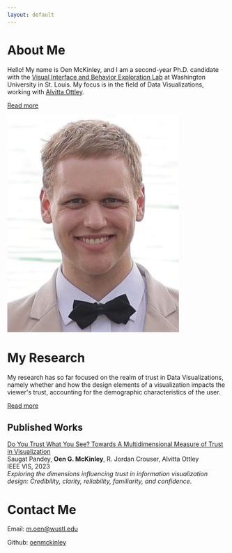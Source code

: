 ```yaml
---
layout: default
---
```


# About Me

Hello! My name is Oen McKinley, and I am a second-year Ph.D. candidate with the [Visual Interface and Behavior Exploration Lab](http://visualdata.wustl.edu/) at Washington University in St. Louis. My focus is in the field of Data Visualizations, working with [Alvitta Ottley](https://scholar.google.com/citations?user=yepPD_cAAAAJ&amp;hl=en).

<a href="./about.md" class="btn2">Read more</a>

![OenPic](./OenPic.jpeg)

# My Research

My research has so far focused on the realm of trust in Data Visualizations, namely whether and how the design elements of a visualization impacts the viewer's trust, accounting for the demographic characteristics of the user. 

<a href="" class="btn2">Read more</a>

## Published Works

[Do You Trust What You See? Towards A Multidimensional Measure of Trust in Visualization](https://arxiv.org/pdf/2308.04727.pdf)\
Saugat Pandey, **Oen G. McKinley**, R. Jordan Crouser, Alvitta Ottley\
IEEE VIS, 2023\
_Exploring the dimensions influencing trust in information visualization design: Credibility, clarity, reliability, familiarity, and confidence._

# Contact Me

Email: [m.oen@wustl.edu](mailto:m.oen@wustl.edu)

Github: [oenmckinley](https://github.com/oenmckinley)
